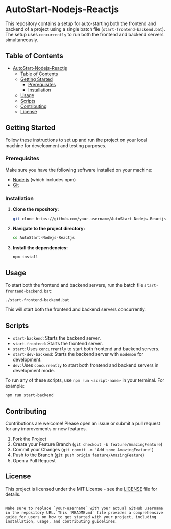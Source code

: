 
# AutoStart-Nodejs-Reactjs

This repository contains a setup for auto-starting both the frontend and backend of a project using a single batch file (`start-frontend-backend.bat`). The setup uses `concurrently` to run both the frontend and backend servers simultaneously.

## Table of Contents

- [AutoStart-Nodejs-Reactjs](#autostart-nodejs-reactjs)
  - [Table of Contents](#table-of-contents)
  - [Getting Started](#getting-started)
    - [Prerequisites](#prerequisites)
    - [Installation](#installation)
  - [Usage](#usage)
  - [Scripts](#scripts)
  - [Contributing](#contributing)
  - [License](#license)

## Getting Started

Follow these instructions to set up and run the project on your local machine for development and testing purposes.

### Prerequisites

Make sure you have the following software installed on your machine:

- [Node.js](https://nodejs.org/) (which includes npm)
- [Git](https://git-scm.com/)

### Installation

1. **Clone the repository:**

   ```bash
   git clone https://github.com/your-username/AutoStart-Nodejs-Reactjs.git
   ```

2. **Navigate to the project directory:**

   ```bash
   cd AutoStart-Nodejs-Reactjs
   ```

3. **Install the dependencies:**

   ```bash
   npm install
   ```

## Usage

To start both the frontend and backend servers, run the batch file `start-frontend-backend.bat`:

```bash
./start-frontend-backend.bat
```

This will start both the frontend and backend servers concurrently.

## Scripts

- `start-backend`: Starts the backend server.
- `start-frontend`: Starts the frontend server.
- `start`: Uses `concurrently` to start both frontend and backend servers.
- `start-dev-backend`: Starts the backend server with `nodemon` for development.
- `dev`: Uses `concurrently` to start both frontend and backend servers in development mode.

To run any of these scripts, use `npm run <script-name>` in your terminal. For example:

```bash
npm run start-backend
```

## Contributing

Contributions are welcome! Please open an issue or submit a pull request for any improvements or new features.

1. Fork the Project
2. Create your Feature Branch (`git checkout -b feature/AmazingFeature`)
3. Commit your Changes (`git commit -m 'Add some AmazingFeature'`)
4. Push to the Branch (`git push origin feature/AmazingFeature`)
5. Open a Pull Request

## License

This project is licensed under the MIT License - see the [LICENSE](LICENSE) file for details.
```

Make sure to replace `your-username` with your actual GitHub username in the repository URL. This `README.md` file provides a comprehensive guide for users on how to get started with your project, including installation, usage, and contributing guidelines.
